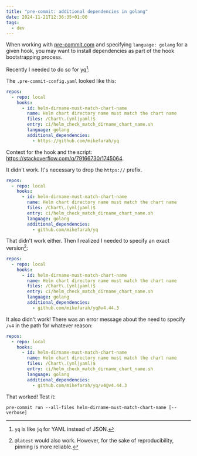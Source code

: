 ```yaml
---
title: "pre-commit: additional dependencies in golang"
date: 2024-11-21T12:36:35+01:00
tags:
  - dev
---
```


When working with [pre-commit.com](https://pre-commit.com/) and specifying
`language: golang` for a given hook, you may want to install dependencies as
part of the hook bootstrapping process.

<!--more-->

Recently I needed to do so for [yq](https://github.com/mikefarah/yq)[^1]:

The `.pre-commit-config.yaml` looked like this:

```yaml
repos:
  - repo: local
    hooks:
      - id: helm-dirname-must-match-chart-name
        name: Helm chart directory name must match the chart name
        files: /Chart\.(yml|yaml)$
        entry: ci/helm_check_match_dirname_chart_name.sh
        language: golang
        additional_dependencies:
          - https://github.com/mikefarah/yq
```

Context for the hook and the script: https://stackoverflow.com/q/79166730/1745064.

It didn't work. It's necessary to drop the `https://` prefix.

```yaml
repos:
  - repo: local
    hooks:
      - id: helm-dirname-must-match-chart-name
        name: Helm chart directory name must match the chart name
        files: /Chart\.(yml|yaml)$
        entry: ci/helm_check_match_dirname_chart_name.sh
        language: golang
        additional_dependencies:
          - github.com/mikefarah/yq
```

That didn't work either. Then I realized I needed to specify an exact
version[^2]:

```yaml
repos:
  - repo: local
    hooks:
      - id: helm-dirname-must-match-chart-name
        name: Helm chart directory name must match the chart name
        files: /Chart\.(yml|yaml)$
        entry: ci/helm_check_match_dirname_chart_name.sh
        language: golang
        additional_dependencies:
          - github.com/mikefarah/yq@v4.44.3
```

It also didn't work! There was an error message about the need to specify `/v4`
in the path for whatever reason:

```yaml
repos:
  - repo: local
    hooks:
      - id: helm-dirname-must-match-chart-name
        name: Helm chart directory name must match the chart name
        files: /Chart\.(yml|yaml)$
        entry: ci/helm_check_match_dirname_chart_name.sh
        language: golang
        additional_dependencies:
          - github.com/mikefarah/yq/v4@v4.44.3
```

That worked! Test it:

```shell
pre-commit run --all-files helm-dirname-must-match-chart-name [--verbose]
```

[^1]: `yq` is like `jq` for YAML instead of JSON.

[^2]: `@latest` would also work. However, for the sake of reproducibility,
    pinning is more reliable.
